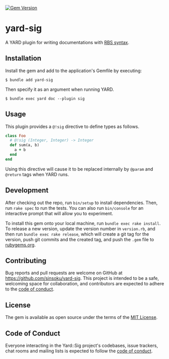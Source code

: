 [![Gem Version](https://badge.fury.io/rb/yard-sig.svg)](https://badge.fury.io/rb/yard-sig)

# yard-sig

A YARD plugin for writing documentations with [RBS syntax](https://github.com/ruby/rbs).

## Installation

Install the gem and add to the application's Gemfile by executing:

    $ bundle add yard-sig

Then specify it as an argument when running YARD.

    $ bundle exec yard doc --plugin sig

## Usage

This plugin provides a `@!sig` directive to define types as follows.

```ruby
class Foo
  # @!sig (Integer, Integer) -> Integer
  def sum(a, b)
    a + b
  end
end
```

Using this directive will cause it to be replaced internally by `@param` and `@return` tags when YARD runs.

## Development

After checking out the repo, run `bin/setup` to install dependencies. Then, run `rake spec` to run the tests. You can also run `bin/console` for an interactive prompt that will allow you to experiment.

To install this gem onto your local machine, run `bundle exec rake install`. To release a new version, update the version number in `version.rb`, and then run `bundle exec rake release`, which will create a git tag for the version, push git commits and the created tag, and push the `.gem` file to [rubygems.org](https://rubygems.org).

## Contributing

Bug reports and pull requests are welcome on GitHub at https://github.com/sinsoku/yard-sig. This project is intended to be a safe, welcoming space for collaboration, and contributors are expected to adhere to the [code of conduct](https://github.com/sinsoku/yard-sig/blob/main/CODE_OF_CONDUCT.md).

## License

The gem is available as open source under the terms of the [MIT License](https://opensource.org/licenses/MIT).

## Code of Conduct

Everyone interacting in the Yard::Sig project's codebases, issue trackers, chat rooms and mailing lists is expected to follow the [code of conduct](https://github.com/sinsoku/yard-sig/blob/main/CODE_OF_CONDUCT.md).
